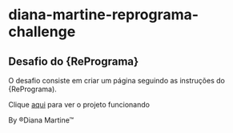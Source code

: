 # diana-martine-reprograma-challenge

## Desafio do {RePrograma}

O desafio consiste em criar um página seguindo as instruções do {RePrograma).

Clique [aqui](https://dianamartine.github.io/diana-martine-reprograma-challenge/.) para ver o projeto funcionando
 
By &reg;Diana Martine&trade;
